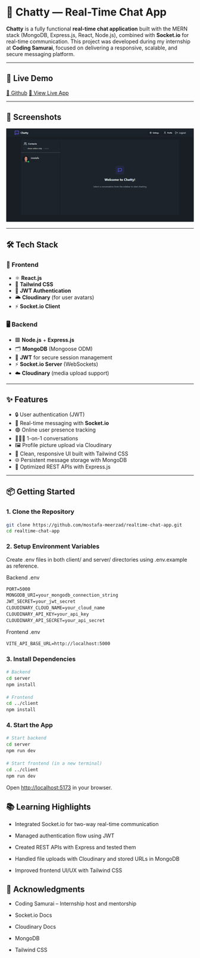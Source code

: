 # 💬 Chatty — Real-Time Chat App

**Chatty** is a fully functional **real-time chat application** built with the MERN stack (MongoDB, Express.js, React, Node.js), combined with **Socket.io** for real-time communication. This project was developed during my internship at **Coding Samurai**, focused on delivering a responsive, scalable, and secure messaging platform.

---

## 🚀 Live Demo

[🔗 Github](https://github.com/mostafa-meerzad/realtime-chat-app.git)
[🔗 View Live App](https://realtime-chat-app-r0wc.onrender.com/)

---

## 📸 Screenshots

![Chat UI](./home.png)

---

## 🛠️ Tech Stack

### 🧩 Frontend

- ⚛️ **React.js**
- 🎨 **Tailwind CSS**
- 🔐 **JWT Authentication**
- 🌥 **Cloudinary** (for user avatars)
- ⚡ **Socket.io Client**

### 🖥 Backend

- 🟩 **Node.js** + **Express.js**
- 🗂 **MongoDB** (Mongoose ODM)
- 🔐 **JWT** for secure session management
- ⚡ **Socket.io Server** (WebSockets)
- ☁️ **Cloudinary** (media upload support)

---

## ✨ Features

- 🔒 User authentication (JWT)
- 💬 Real-time messaging with **Socket.io**
- 🟢 Online user presence tracking
- 🧑‍🤝‍🧑 1-on-1 conversations
- 🖼️ Profile picture upload via Cloudinary
- 🧭 Clean, responsive UI built with Tailwind CSS
- 🌐 Persistent message storage with MongoDB
- 🚀 Optimized REST APIs with Express.js

---

## 📦 Getting Started

### 1. Clone the Repository

```bash
git clone https://github.com/mostafa-meerzad/realtime-chat-app.git
cd realtime-chat-app
```

### 2. Setup Environment Variables

Create .env files in both client/ and server/ directories using .env.example as reference.

Backend .env

```txt
PORT=5000
MONGODB_URI=your_mongodb_connection_string
JWT_SECRET=your_jwt_secret
CLOUDINARY_CLOUD_NAME=your_cloud_name
CLOUDINARY_API_KEY=your_api_key
CLOUDINARY_API_SECRET=your_api_secret
```

Frontend .env

```txt
VITE_API_BASE_URL=http://localhost:5000
```

### 3. Install Dependencies

```bash
# Backend
cd server
npm install

# Frontend
cd ../client
npm install

```

### 4. Start the App

```bash
# Start backend
cd server
npm run dev

# Start frontend (in a new terminal)
cd ../client
npm run dev

```

Open <http://localhost:5173> in your browser.

## 📚 Learning Highlights

- Integrated Socket.io for two-way real-time communication

- Managed authentication flow using JWT

- Created REST APIs with Express and tested them

- Handled file uploads with Cloudinary and stored URLs in MongoDB

- Improved frontend UI/UX with Tailwind CSS

## 🙌 Acknowledgments

- Coding Samurai – Internship host and mentorship

- Socket.io Docs

- Cloudinary Docs

- MongoDB

- Tailwind CSS
